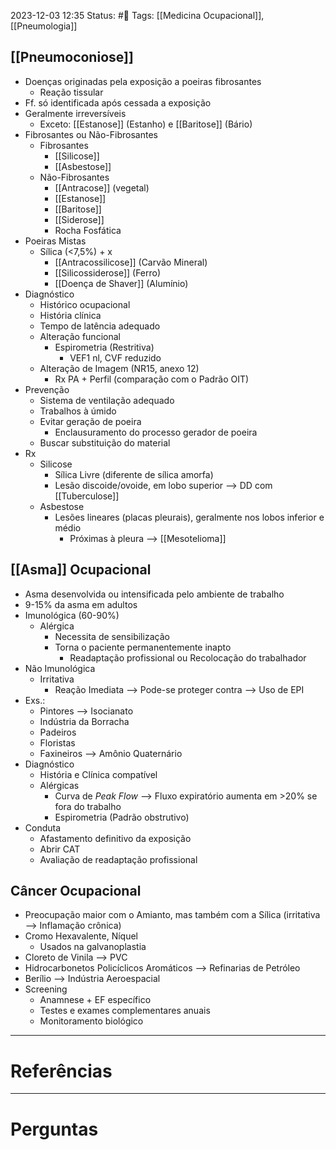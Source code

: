 2023-12-03 12:35
Status: #🌱 
Tags: [[Medicina Ocupacional]], [[Pneumologia]]
<br/>
## [[Pneumoconiose]]
- Doenças originadas pela exposição a poeiras fibrosantes
	- Reação tissular
- Ff. só identificada após cessada a exposição
- Geralmente irreversíveis
	- Exceto: [[Estanose]] (Estanho) e [[Baritose]] (Bário)
- Fibrosantes ou Não-Fibrosantes
	- Fibrosantes
		- [[Silicose]]
		- [[Asbestose]]
	- Não-Fibrosantes
		- [[Antracose]] (vegetal)
		- [[Estanose]]
		- [[Baritose]]
		- [[Siderose]]
		- Rocha Fosfática
- Poeiras Mistas
	- Sílica (<7,5%) + x
		- [[Antracossilicose]] (Carvão Mineral)
		- [[Silicossiderose]] (Ferro)
		- [[Doença de Shaver]] (Alumínio)
- Diagnóstico
	- Histórico ocupacional
	- História clínica
	- Tempo de latência adequado
	- Alteração funcional
		- Espirometria (Restritiva)
			- VEF1 nl, CVF reduzido
	- Alteração de Imagem (NR15, anexo 12)
		- Rx PA + Perfil (comparação com o Padrão OIT)
- Prevenção
	- Sistema de ventilação adequado
	- Trabalhos à úmido
	- Evitar geração de poeira
		- Enclausuramento do processo gerador de poeira
	- Buscar substituição do material
- Rx
	- Silicose
		- Sílica Livre (diferente de sílica amorfa)
		- Lesão discoide/ovoide, em lobo superior --> DD com [[Tuberculose]]
	- Asbestose
		- Lesões lineares (placas pleurais), geralmente nos lobos inferior e médio
			- Próximas à pleura --> [[Mesotelioma]]
## [[Asma]] Ocupacional
- Asma desenvolvida ou intensificada pelo ambiente de trabalho
- 9-15% da asma em adultos
- Imunológica (60-90%)
	- Alérgica
		- Necessita de sensibilização
		- Torna o paciente permanentemente inapto
			- Readaptação profissional ou Recolocação do trabalhador
- Não Imunológica
	- Irritativa
		- Reação Imediata --> Pode-se proteger contra --> Uso de EPI
- Exs.:
	- Pintores --> Isocianato
	- Indústria da Borracha
	- Padeiros
	- Floristas
	- Faxineiros --> Amônio Quaternário
- Diagnóstico
	- História e Clínica compatível
	- Alérgicas
		- Curva de _Peak Flow_ --> Fluxo expiratório aumenta em >20% se fora do trabalho
		- Espirometria (Padrão obstrutivo)
- Conduta
	- Afastamento definitivo da exposição
	- Abrir CAT
	- Avaliação de readaptação profissional
## Câncer Ocupacional
- Preocupação maior com o Amianto, mas também com a Sílica (irritativa --> Inflamação crônica)
- Cromo Hexavalente, Níquel
	- Usados na galvanoplastia
- Cloreto de Vinila --> PVC
- Hidrocarbonetos Policíclicos Aromáticos --> Refinarias de Petróleo
- Berílio --> Indústria Aeroespacial
- Screening
	- Anamnese + EF específico
	- Testes e exames complementares anuais
	- Monitoramento biológico
____
# Referências
---
# Perguntas

